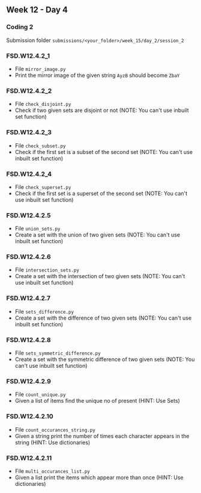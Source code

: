 ## Week 12 - Day 4

### Coding 2

Submission folder `submissions/<your_folder>/week_15/day_2/session_2`

### FSD.W12.4.2_1
- File `mirror_image.py` 
- Print the mirror image of the given string `AyzB` should become `ZbaY`

### FSD.W12.4.2_2
- File `check_disjoint.py` 
- Check if two given sets are disjoint or not (NOTE: You can't use inbuilt set function)

### FSD.W12.4.2_3
- File `check_subset.py`
- Check if the first set is a subset of the second set (NOTE: You can't use inbuilt set function)

### FSD.W12.4.2_4
- File `check_superset.py`
- Check if the first set is a superset of the second set (NOTE: You can't use inbuilt set function)

### FSD.W12.4.2.5
- File `union_sets.py`
- Create a set with the union of two given sets (NOTE: You can't use inbuilt set function)

### FSD.W12.4.2.6
- File `intersection_sets.py`
- Create a set with the intersection of two given sets (NOTE: You can't use inbuilt set function)

### FSD.W12.4.2.7
- File `sets_difference.py`
- Create a set with the difference of two given sets (NOTE: You can't use inbuilt set function)

### FSD.W12.4.2.8
- File `sets_symmetric_difference.py`
- Create a set with the symmetric difference of two given sets (NOTE: You can't use inbuilt set function)

### FSD.W12.4.2.9
- File `count_unique.py`
- Given a list of items find the unique no of present (HINT: Use Sets)

### FSD.W12.4.2.10
- File `count_occurances_string.py`
- Given a string print the number of times each character appears in the string (HINT: Use dictionaries)

### FSD.W12.4.2.11
- File `multi_occurances_list.py`
- Given a list print the items which appear more than once (HINT: Use dictionaries) 